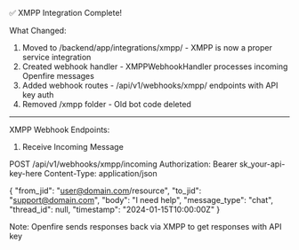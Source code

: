 ✅ XMPP Integration Complete!

What Changed:

1. Moved to /backend/app/integrations/xmpp/ - XMPP is now a proper service integration
2. Created webhook handler - XMPPWebhookHandler processes incoming Openfire messages
3. Added webhook routes - /api/v1/webhooks/xmpp/ endpoints with API key auth
4. Removed /xmpp folder - Old bot code deleted

---
XMPP Webhook Endpoints:

1. Receive Incoming Message

POST /api/v1/webhooks/xmpp/incoming
Authorization: Bearer sk_your-api-key-here
Content-Type: application/json

{
  "from_jid": "user@domain.com/resource",
  "to_jid": "support@domain.com",
  "body": "I need help",
  "message_type": "chat",
  "thread_id": null,
  "timestamp": "2024-01-15T10:00:00Z"
}

Note: Openfire sends responses back via XMPP to get responses with API key
